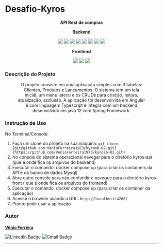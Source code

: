 <h1>Desafio-Kyros</h1>
<p align="center"><strong>API Rest de compras</strong></p>
<p align="center"><strong>Backend</strong></p>
<p align="center">
     <a alt="Java">
        <img src="https://img.shields.io/badge/Java-v12-blue.svg" />
    </a>
    <a alt="Spring Boot">
        <img src="https://img.shields.io/badge/Spring%20Boot-v2.2.2.RELEASE-brightgreen.svg" />
    </a>
    <a alt="Maven">
        <img src="https://img.shields.io/badge/Maven-v12-lightgreen.svg" />
    </a>
    <a alt="Mysql">
        <img src="https://img.shields.io/badge/Mysql-v8.0-orange.svg" />
    </a>
    <a alt="ModelMapper">
        <img src="https://img.shields.io/badge/ModelMapper-v2.3.0-darkblue.svg" />
    </a>
    <a alt="Spring-Fox">
        <img src="https://img.shields.io/badge/SpringFox-v2.9.2-blue.svg" />
    </a>
    <a alt="Flyway">
        <img src="https://img.shields.io/badge/Flyway-v6.0.8-red.svg">
    </a>
    <a alt="Lombok">
        <img src="https://img.shields.io/badge/Lombok-v1.18.30-green.svg">
    </a>
</p>

<p align="center"><strong>Frontend</strong></p>
<p align="center">
     <a alt="Angular">
        <img src="https://img.shields.io/badge/Angular-v9-blue.svg" />
    </a>
    <a alt="Typescript">
        <img src="https://img.shields.io/badge/Typescript-v3.8.3.RELEASE-brightgreen.svg" />
    </a>
    <a alt="Node">
        <img src="https://img.shields.io/badge/Node-v8.3.0-lightgreen.svg" />
    </a>
    
</p>



<h3>Descrição do Projeto</h3>
<figure>
<p align="center">
O projeto consiste em uma aplicação simples com 3 tabelas: Clientes, Produtos e Lançamentos.
O sistema tem um tela inicial, um menu lateral e os CRUDs para criação, leitura, atualização, exclusão.
A aplicação foi desenvolvida em Angular 9 com linguagem Typescript e integra com um backend desenvolvido em java 12 com Spring Framework.
</p>
</figure>

<h3>Instrução de Uso</h3>
<p>No Terminal/Console:</p>
<ol>
	<li>Faça um clone do projeto na sua máquina: <code>git clone [git@github.com:VenioFerreira1973/kyrosb-02.git](https://github.com/VenioFerreira1973/kyrosb-02.git)</code></li>
	<li>No console do sistema operacional navegar para o diretório kyros-api (que é onde fica os arquivos do backend)</li> 
	<li>Executar o comando: docker compose up (para criar os containers da API e do banco de dados Mysql)</li>
	<li>Abra outro console para não confundir e navegue para o diretório kyros-front ( que é onde fica os arquivos do frontend)</li>
	<li>Executar o comando: docker compose up (para criar os container da aplicação)</li>
	<li>Acesse o browser usando a URL: <code>http://localhost:4200/</code></li>
	<li>Pronto pode usar a aplicação</li>
	
</ol>

<h3>Autor</h3>

<a href="linkedin.com/in/vênio-ferreira-40ba9b3a/">
 <sub><b><h3>Vênio Ferreira</h3></b></sub></a> 
 
[![Linkedin Badge](https://img.shields.io/badge/-Vênio-blue?style=flat-square&logo=Linkedin&logoColor=white&link=linkedin.com/in/vênio-ferreira-40ba9b3a
)](linkedin.com/in/vênio-ferreira-40ba9b3a)
[![Gmail Badge](https://img.shields.io/badge/-venioferreira@yahoo.com.br-c14438?style=flat-square&logo=Gmail&logoColor=white&link=mailto:venioferreira@yahoo.com.br)](mailto:venioferreira@yahoo.com.br)
<hr>
